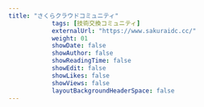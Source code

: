```yaml
---
title: "さくらクラウドコミュニティ"
            tags: [技術交換コミュニティ]
            externalUrl: "https://www.sakuraidc.cc/"
            weight: 01
            showDate: false
            showAuthor: false
            showReadingTime: false
            showEdit: false
            showLikes: false
            showViews: false
            layoutBackgroundHeaderSpace: false
---
```

